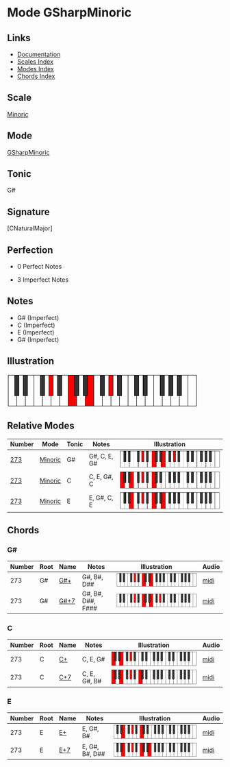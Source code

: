 # Mode GSharpMinoric

## Links

- [Documentation](index.md)
- [Scales Index](Scales.md)
- [Modes Index](Modes.md)
- [Chords Index](Chords.md)

## Scale

[Minoric](ScaleMinoric.md)

## Mode

[GSharpMinoric](ModeGSharpMinoric.md)

## Tonic

G#

## Signature

[CNaturalMajor]

## Perfection

 - 0 Perfect Notes

 - 3 Imperfect Notes

## Notes

- G# (Imperfect)
- C (Imperfect)
- E (Imperfect)
- G# (Imperfect)

## Illustration

![GSharpMinoric](ModeGSharpMinoric.png)

## Relative Modes

| Number | Mode | Tonic | Notes | Illustration |
|--------|------|-------|-------|--------------|
| [273](https://ianring.com/musictheory/scales/273) | [Minoric](ModeMinoric.md) | G# | G#, C, E, G# | ![GSharpMinoric](ModeGSharpMinoric.png) |
| [273](https://ianring.com/musictheory/scales/273) | [Minoric](ModeMinoric.md) | C | C, E, G#, C | ![CNaturalMinoric](ModeCNaturalMinoric.png) |
| [273](https://ianring.com/musictheory/scales/273) | [Minoric](ModeMinoric.md) | E | E, G#, C, E | ![ENaturalMinoric](ModeENaturalMinoric.png) |

## Chords

### G#

| Number | Root | Name | Notes | Illustration | Audio |
|--------|------|------|-------|--------------|-------|
| 273 | G# | [G#+](ChordGSharpAugmented.md) | G#, B#, D## | ![G#+](ChordGSharpAugmentedRootPosition.png) | [midi](ChordGSharpAugmentedRootPosition.mid) |
| 273 | G# | [G#+7](ChordGSharpAugmentedAugmentedSeventh.md) | G#, B#, D##, F### | ![G#+7](ChordGSharpAugmentedAugmentedSeventhRootPosition.png) | [midi](ChordGSharpAugmentedAugmentedSeventhRootPosition.mid) |

### C

| Number | Root | Name | Notes | Illustration | Audio |
|--------|------|------|-------|--------------|-------|
| 273 | C | [C+](ChordCNaturalAugmented.md) | C, E, G# | ![C+](ChordCNaturalAugmentedRootPosition.png) | [midi](ChordCNaturalAugmentedRootPosition.mid) |
| 273 | C | [C+7](ChordCNaturalAugmentedAugmentedSeventh.md) | C, E, G#, B# | ![C+7](ChordCNaturalAugmentedAugmentedSeventhRootPosition.png) | [midi](ChordCNaturalAugmentedAugmentedSeventhRootPosition.mid) |

### E

| Number | Root | Name | Notes | Illustration | Audio |
|--------|------|------|-------|--------------|-------|
| 273 | E | [E+](ChordENaturalAugmented.md) | E, G#, B# | ![E+](ChordENaturalAugmentedRootPosition.png) | [midi](ChordENaturalAugmentedRootPosition.mid) |
| 273 | E | [E+7](ChordENaturalAugmentedAugmentedSeventh.md) | E, G#, B#, D## | ![E+7](ChordENaturalAugmentedAugmentedSeventhRootPosition.png) | [midi](ChordENaturalAugmentedAugmentedSeventhRootPosition.mid) |


